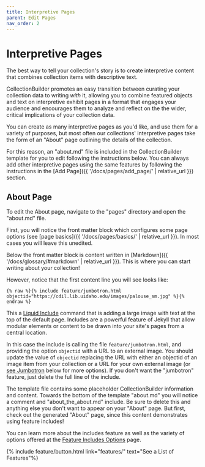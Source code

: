```yaml
---
title: Interpretive Pages
parent: Edit Pages
nav_order: 2
---
```


# Interpretive Pages

The best way to tell your collection's story is to create interpretive content that combines collection items with descriptive text.

CollectionBuilder promotes an easy transition between curating your collection data to writing *with* it, allowing you to combine featured objects and text on interpretive exhibit pages in a format that engages your audience and encourages them to analyze and reflect on the the wider, critical implications of your collection data.

You can create as many interpretive pages as you'd like, and use them for a variety of purposes, but most often our collections' interpretive pages take the form of an "About" page outlining the details of the collection.

For this reason, an "about.md" file is included in the CollectionBuilder template for you to edit following the instructions below. 
You can always add other interpretive pages using the same features by following the instructions in the [Add Page]({{ '/docs/pages/add_page/' | relative_url }}) section.

## About Page

To edit the About page, navigate to the "pages" directory and open the "about.md" file. 

First, you will notice the front matter block which configures some page options (see [page basics]({{ '/docs/pages/basics/' | relative_url }}).
In most cases you will leave this unedited.

Below the front matter block is content written in [Markdown]({{ '/docs/glossary/#markdown' | relative_url }}).
This is where you can start writing about your collection!

However, notice that the first content line you will see looks like:

```
{% raw %}{% include feature/jumbotron.html objectid="https://cdil.lib.uidaho.edu/images/palouse_sm.jpg" %}{% endraw %}
```

This a [Liquid Include](https://jekyllrb.com/docs/includes/) command that is adding a large image with text at the top of the default page.
Includes are a powerful feature of Jekyll that allow modular elements or content to be drawn into your site's pages from a central location.

In this case the include is calling the file `feature/jumbotron.html`, and providing the option `objectid` with a URL to an external image.
You should update the value of `objectid` replacing the URL with either an objectid of an image item from your collection or a URL for your own external image (or [see Jumbotron](#jumbotron) below for more options).
If you don't want the "jumbotron" feature, just delete the full line of the include.

The template file contains some placeholder CollectionBuilder information and content.
Towards the bottom of the template "about.md" you will notice a comment and "about_the_about.md" include.
Be sure to delete this and anything else you don't want to appear on your "About" page.
But first, check out the generated "About" page, since this content demonstrates using feature includes!

You can learn more about the includes feature as well as the variety of options offered at the [Feature Includes Options](features/) page.

{% include feature/button.html link="features/" text="See a List of Features"%}